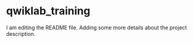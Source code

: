 # qwiklab_training

I am editing the README file. Adding some more details about the project description.

